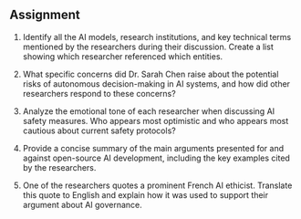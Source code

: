 ## Assignment
1) Identify all the AI models, research institutions, and key technical terms mentioned by the researchers during their discussion. Create a list showing which researcher referenced which entities.

2) What specific concerns did Dr. Sarah Chen raise about the potential risks of autonomous decision-making in AI systems, and how did other researchers respond to these concerns?

3) Analyze the emotional tone of each researcher when discussing AI safety measures. Who appears most optimistic and who appears most cautious about current safety protocols?

4) Provide a concise summary of the main arguments presented for and against open-source AI development, including the key examples cited by the researchers.

5) One of the researchers quotes a prominent French AI ethicist. Translate this quote to English and explain how it was used to support their argument about AI governance.
